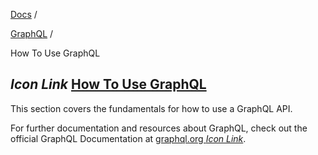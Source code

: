 [Docs](https://docs.fuel.network/) /

[GraphQL](https://docs.fuel.network/docs/graphql/) /

How To Use GraphQL

## _Icon Link_ [How To Use GraphQL](https://docs.fuel.network/docs/graphql/how-to-use-graphql/\#how-to-use-graphql)

This section covers the fundamentals for how to use a GraphQL API.

For further documentation and resources about GraphQL, check out the official GraphQL Documentation at [graphql.org _Icon Link_](https://graphql.org/).